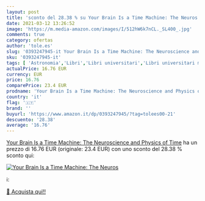 ```yaml
---
layout: post
title: 'sconto del 28.38 % su Your Brain Is a Time Machine: The Neuros  '
date: 2021-03-12 13:26:52
image: 'https://m.media-amazon.com/images/I/512hW6k7nCL._SL400_.jpg'
comments: true
category: ofertas
author: 'tole.es'
slug: '0393247945-it Your Brain Is a Time Machine: The Neuroscience and Physics...'
sku: '0393247945-it'
tags: [ 'Astronomia','Libri','Libri universitari','Libri universitari medicina','Libri universitari medicina e scienze sanitarie','Libri universitari psicologia','Libri universitari scienze di base','Libri universitari scienze sociali','Neuroscienza','Psicologia','Psicologia cognitiva','Scienze biologiche','Scienze, tecnologia e medicina','Società e scienze sociali', ]
actualPrice: 16.76 EUR
currency: EUR
price: 16.76
comparePrice: 23.4 EUR
prodname: 'Your Brain Is a Time Machine: The Neuroscience and Physics of Time'
country: 'it'
flag: '🇮🇹'
brand: ''
buyurl: 'https://www.amazon.it/dp/0393247945/?tag=tolees00-21'
descuento: '28.38'
average: '16.76'
---
```


[Your Brain Is a Time Machine: The Neuroscience and Physics of Time](https://www.amazon.it/dp/0393247945/?tag=tolees00-21) ha un prezzo di 16.76 EUR (originale: 23.4 EUR) con uno sconto del 28.38 % sconto qui:

[![Your Brain Is a Time Machine: The Neuros](https://m.media-amazon.com/images/I/512hW6k7nCL._SL400_.jpg)](https://www.amazon.it/dp/0393247945/?tag=tolees00-21)

ℹ️:


[🛒 Acquista qui!!](https://www.amazon.it/dp/0393247945/?tag=tolees00-21)
